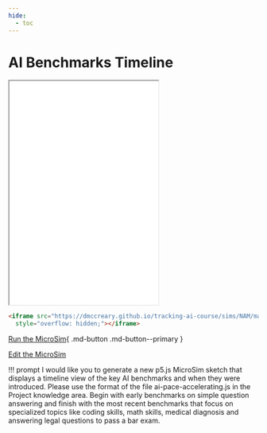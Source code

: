 ```yaml
---
hide:
  - toc
---
```

# AI Benchmarks Timeline

<iframe src="./main.html" height="450px" scrolling="no"
  style="overflow: hidden;"></iframe>

```html
<iframe src="https://dmccreary.github.io/tracking-ai-course/sims/NAM/main.html"  height="450px" scrolling="no"
  style="overflow: hidden;"></iframe>
```

[Run the MicroSim](./main.html){ .md-button .md-button--primary }

[Edit the MicroSim](https://editor.p5js.org/dmccreary/sketches/0fxIbT1A4)



!!! prompt
    I would like you to generate a new p5.js MicroSim sketch that displays a timeline view of the key AI benchmarks and when they were introduced.  Please use the format of the file ai-pace-accelerating.js in the Project knowledge area.  Begin with early benchmarks on simple question answering and finish with the most recent benchmarks that focus on specialized topics like coding skills, math skills, medical diagnosis and answering legal questions to pass a bar exam.